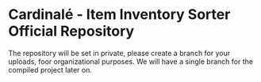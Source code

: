 # Cardinalé - Item Inventory Sorter Official Repository

The repository will be set in private, please create a branch for your uploads, foor organizational purposes.
We will have a single branch for the compiled project later on.
